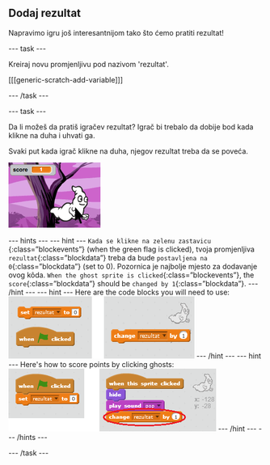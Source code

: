 ## Dodaj rezultat

Napravimo igru još interesantnijom tako što ćemo pratiti rezultat!

\--- task \---

Kreiraj novu promjenljivu pod nazivom 'rezultat'.

[[[generic-scratch-add-variable]]]

\--- /task \---

\--- task \---

Da li možeš da pratiš igračev rezultat? Igrač bi trebalo da dobije bod kada klikne na duha i uhvati ga.

Svaki put kada igrač klikne na duha, njegov rezultat treba da se poveća.

![Increasing score](images/ghost-score-test.png)

\--- hints \--- \--- hint \--- `Kada se klikne na zelenu zastavicu` {:class=”blockevents”} (when the green flag is clicked), tvoja promjenljiva `rezultat`{:class=”blockdata”} treba da bude `postavljena na 0`{:class=”blockdata”} (set to 0). Pozornica je najbolje mjesto za dodavanje ovog kôda. `When the ghost sprite is clicked`{:class=”blockevents”}, the `score`{:class=”blockdata”} should be `changed by 1`{:class=”blockdata”}. \--- /hint \--- \--- hint \--- Here are the code blocks you will need to use: ![screenshot](images/ghost-score-blocks.png) \--- /hint \--- \--- hint \--- Here's how to score points by clicking ghosts: ![screenshot](images/ghost-score-code.png) \--- /hint \--- \--- /hints \---

\--- /task \---